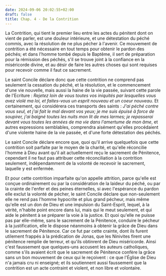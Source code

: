 ```yaml
---
date: 2024-09-06 20:02:55+02:00
draft: false
title: Chap. 4 - De la Contrition
---
```





La Contrition, qui tient le premier lieu entre les actes du pénitent dont on vient de parler, est une douleur intérieure, et une détestation du péché commis, avec la résolution de ne plus pécher à l'avenir. Ce mouvement de contrition a été nécessaire en tout temps pour obtenir le pardon des péchés; et dans l'homme tombé depuis le Baptême, il sert de préparation pour la rémission des péchés, s'il se trouve joint à la confiance en la miséricorde divine, et au désir de faire les autres choses qui sont requises pour recevoir comme il faut ce sacrement. 

Le saint Concile déclare donc que cette contrition ne comprend pas seulement la cessation du péché, et la résolution, et le commencement d'une vie nouvelle, mais aussi la haine de la vie passée, suivant cette parole de l'Ecriture : *Rejetez loin de vous toutes vos iniquités par lesquelles vous avez violé ma loi, et faites-vous un esprit nouveau et un coeur nouveau*. Et certainement, qui considérera ces transports des saints : *J'ai péché contre vous seul, et j'ai fait le mal devant vos yeux; je me suis épuisé à force de soupirer, j'ai baigné toutes les nuits mon lit de mes larmes; je repasserai devant vous toutes les années de ma vie dans l'amertume de mon âme*, et autres expressions semblables, comprendra aisément qu'elles procédaient d'une violente haine de la vie passée, et d'une forte détestation des péchés. 

Le saint Concile déclare encore que, quoi qu'il arrive quelquefois que cette contrition soit parfaite par le moyen de la charité, et qu'elle réconcilie l'homme à Dieu avant qu'il ait actuellement reçu le sacrement de Pénitence, cependant il ne faut pas attribuer cette réconciliation à la contrition seulement, indépendamment de la volonté de recevoir le sacrement, laquelle y est enfermée. 

Et pour cette contrition imparfaite qu'on appelle attrition, parce qu'elle est conçue ordinairement ou par la considération de la laideur du péché, ou par la crainte de l'enfer et des peines éternelles, si avec l'espérance du pardon elle exclut la volonté de pécher, le saint Concile déclare que non-seulement elle ne rend pas l'homme hypocrite et plus grand pécheur, mais même qu'elle est un don de Dieu et une impulsion du Saint-Esprit, lequel, à la vérité, n'habite point encore dans lui, mais qui le meut seulement, et qui aide le pénitent à se préparer la voie à la justice. Et quoi qu'elle ne puisse pas par elle-même, sans le sacrement de la Pénitence, conduire le pécheur à la justification, elle le dispose néanmoins à obtenir la grâce de Dieu dans le sacrement de Pénitence. Car ce fut par cette crainte, dont ils furent utilement frappés à la prédication de Jonas, que les Ninivites firent une pénitence remplie de terreur, et qu'ils obtinrent de Dieu miséricorde. Ainsi c'est faussement que quelques-uns accusent les auteurs catholiques, comme s'ils avaient écrit que le sacrement de Pénitence confère la grâce sans un bon mouvement de ceux qui le reçoivent : ce que l'Église de Dieu n'a jamais cru ni enseigné; et ils soutiennent aussi faussement que la contrition est un acte contraint et violent, et non libre et volontaire.

